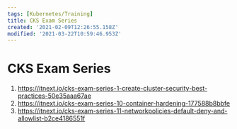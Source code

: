 ```yaml
---
tags: [Kubernetes/Training]
title: CKS Exam Series
created: '2021-02-09T12:26:55.158Z'
modified: '2021-03-22T10:59:46.953Z'
---
```


# CKS Exam Series

1. https://itnext.io/cks-exam-series-1-create-cluster-security-best-practices-50e35aaa67ae
10. https://itnext.io/cks-exam-series-10-container-hardening-177588b8bbfe
11. https://itnext.io/cks-exam-series-11-networkpolicies-default-deny-and-allowlist-b2ce4186551f

